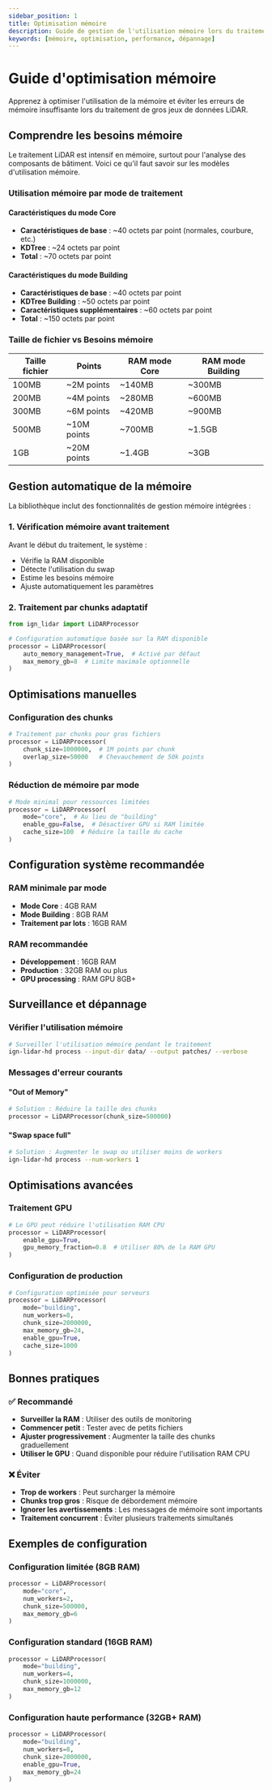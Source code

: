 ```yaml
---
sidebar_position: 1
title: Optimisation mémoire
description: Guide de gestion de l'utilisation mémoire lors du traitement LiDAR
keywords: [mémoire, optimisation, performance, dépannage]
---
```


# Guide d'optimisation mémoire

Apprenez à optimiser l'utilisation de la mémoire et éviter les erreurs de mémoire insuffisante lors du traitement de gros jeux de données LiDAR.

## Comprendre les besoins mémoire

Le traitement LiDAR est intensif en mémoire, surtout pour l'analyse des composants de bâtiment. Voici ce qu'il faut savoir sur les modèles d'utilisation mémoire.

### Utilisation mémoire par mode de traitement

#### Caractéristiques du mode Core

- **Caractéristiques de base** : ~40 octets par point (normales, courbure, etc.)
- **KDTree** : ~24 octets par point
- **Total** : ~70 octets par point

#### Caractéristiques du mode Building

- **Caractéristiques de base** : ~40 octets par point
- **KDTree Building** : ~50 octets par point
- **Caractéristiques supplémentaires** : ~60 octets par point
- **Total** : ~150 octets par point

### Taille de fichier vs Besoins mémoire

| Taille fichier | Points      | RAM mode Core | RAM mode Building |
| -------------- | ----------- | ------------- | ----------------- |
| 100MB          | ~2M points  | ~140MB        | ~300MB            |
| 200MB          | ~4M points  | ~280MB        | ~600MB            |
| 300MB          | ~6M points  | ~420MB        | ~900MB            |
| 500MB          | ~10M points | ~700MB        | ~1.5GB            |
| 1GB            | ~20M points | ~1.4GB        | ~3GB              |

## Gestion automatique de la mémoire

La bibliothèque inclut des fonctionnalités de gestion mémoire intégrées :

### 1. Vérification mémoire avant traitement

Avant le début du traitement, le système :

- Vérifie la RAM disponible
- Détecte l'utilisation du swap
- Estime les besoins mémoire
- Ajuste automatiquement les paramètres

### 2. Traitement par chunks adaptatif

```python
from ign_lidar import LiDARProcessor

# Configuration automatique basée sur la RAM disponible
processor = LiDARProcessor(
    auto_memory_management=True,  # Activé par défaut
    max_memory_gb=8  # Limite maximale optionnelle
)
```

## Optimisations manuelles

### Configuration des chunks

```python
# Traitement par chunks pour gros fichiers
processor = LiDARProcessor(
    chunk_size=1000000,  # 1M points par chunk
    overlap_size=50000   # Chevauchement de 50k points
)
```

### Réduction de mémoire par mode

```python
# Mode minimal pour ressources limitées
processor = LiDARProcessor(
    mode="core",  # Au lieu de "building"
    enable_gpu=False,  # Désactiver GPU si RAM limitée
    cache_size=100  # Réduire la taille du cache
)
```

## Configuration système recommandée

### RAM minimale par mode

- **Mode Core** : 4GB RAM
- **Mode Building** : 8GB RAM
- **Traitement par lots** : 16GB RAM

### RAM recommandée

- **Développement** : 16GB RAM
- **Production** : 32GB RAM ou plus
- **GPU processing** : RAM GPU 8GB+

## Surveillance et dépannage

### Vérifier l'utilisation mémoire

```bash
# Surveiller l'utilisation mémoire pendant le traitement
ign-lidar-hd process --input-dir data/ --output patches/ --verbose
```

### Messages d'erreur courants

#### "Out of Memory"

```python
# Solution : Réduire la taille des chunks
processor = LiDARProcessor(chunk_size=500000)
```

#### "Swap space full"

```bash
# Solution : Augmenter le swap ou utiliser moins de workers
ign-lidar-hd process --num-workers 1
```

## Optimisations avancées

### Traitement GPU

```python
# Le GPU peut réduire l'utilisation RAM CPU
processor = LiDARProcessor(
    enable_gpu=True,
    gpu_memory_fraction=0.8  # Utiliser 80% de la RAM GPU
)
```

### Configuration de production

```python
# Configuration optimisée pour serveurs
processor = LiDARProcessor(
    mode="building",
    num_workers=8,
    chunk_size=2000000,
    max_memory_gb=24,
    enable_gpu=True,
    cache_size=1000
)
```

## Bonnes pratiques

### ✅ Recommandé

- **Surveiller la RAM** : Utiliser des outils de monitoring
- **Commencer petit** : Tester avec de petits fichiers
- **Ajuster progressivement** : Augmenter la taille des chunks graduellement
- **Utiliser le GPU** : Quand disponible pour réduire l'utilisation RAM CPU

### ❌ Éviter

- **Trop de workers** : Peut surcharger la mémoire
- **Chunks trop gros** : Risque de débordement mémoire
- **Ignorer les avertissements** : Les messages de mémoire sont importants
- **Traitement concurrent** : Éviter plusieurs traitements simultanés

## Exemples de configuration

### Configuration limitée (8GB RAM)

```python
processor = LiDARProcessor(
    mode="core",
    num_workers=2,
    chunk_size=500000,
    max_memory_gb=6
)
```

### Configuration standard (16GB RAM)

```python
processor = LiDARProcessor(
    mode="building",
    num_workers=4,
    chunk_size=1000000,
    max_memory_gb=12
)
```

### Configuration haute performance (32GB+ RAM)

```python
processor = LiDARProcessor(
    mode="building",
    num_workers=8,
    chunk_size=2000000,
    enable_gpu=True,
    max_memory_gb=24
)
```
